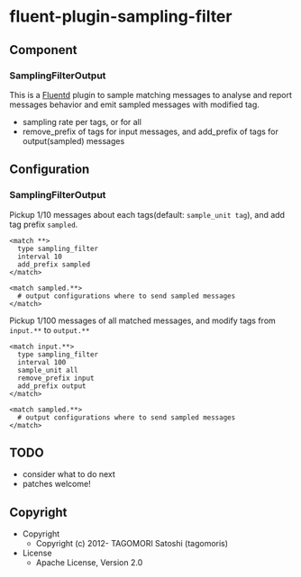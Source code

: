 # fluent-plugin-sampling-filter

## Component

### SamplingFilterOutput

This is a [Fluentd](http://fluentd.org) plugin to sample matching messages to analyse and report messages behavior and emit sampled messages with modified tag.

* sampling rate per tags, or for all
* remove_prefix of tags for input messages, and add_prefix of tags for output(sampled) messages

## Configuration

### SamplingFilterOutput

Pickup 1/10 messages about each tags(default: `sample_unit tag`), and add tag prefix `sampled`.

    <match **>
      type sampling_filter
      interval 10
      add_prefix sampled
    </match>
    
    <match sampled.**>
      # output configurations where to send sampled messages
    </match>

Pickup 1/100 messages of all matched messages, and modify tags from `input.**` to `output.**`

    <match input.**>
      type sampling_filter
      interval 100
      sample_unit all
      remove_prefix input
      add_prefix output
    </match>
    
    <match sampled.**>
      # output configurations where to send sampled messages
    </match>

## TODO

* consider what to do next
* patches welcome!

## Copyright

* Copyright
  * Copyright (c) 2012- TAGOMORI Satoshi (tagomoris)
* License
  * Apache License, Version 2.0
